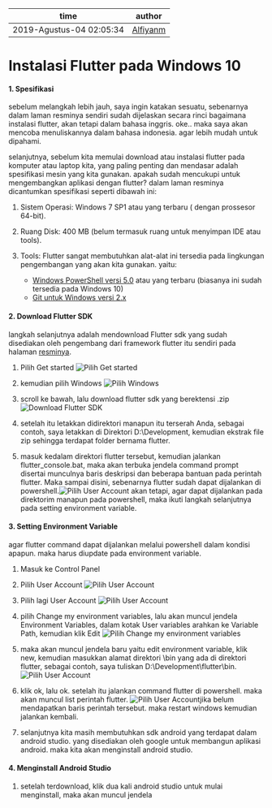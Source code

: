 time | author
-|-
2019-Agustus-04 02:05:34 | [Alfiyanm](https://github.com/Alfiyanm)

# Instalasi Flutter pada Windows 10

#### 1. Spesifikasi

sebelum melangkah lebih jauh, saya ingin katakan sesuatu, sebenarnya dalam laman resminya sendiri sudah dijelaskan secara rinci bagaimana instalasi flutter, akan tetapi dalam bahasa inggris. oke.. maka saya akan mencoba menuliskannya dalam bahasa indonesia. agar lebih mudah untuk dipahami.

selanjutnya, sebelum kita memulai download atau instalasi flutter pada komputer atau laptop kita, yang paling penting dan mendasar adalah spesifikasi mesin yang kita gunakan. apakah sudah mencukupi untuk mengembangkan aplikasi dengan flutter? dalam laman resminya dicantumkan spesifikasi seperti dibawah ini:

1. Sistem Operasi: Windows 7 SP1 atau yang terbaru ( dengan prossesor 64-bit).
2. Ruang Disk: 400 MB (belum termasuk ruang untuk menyimpan IDE atau tools).

3. Tools: Flutter sangat membutuhkan alat-alat ini tersedia pada lingkungan pengembangan yang akan kita gunakan. yaitu:
    * [Windows PowerShell versi 5.0](https://docs.microsoft.com/en-us/powershell/scripting/install/installing-windows-powershell?view=powershell-6) atau yang terbaru (biasanya ini sudah tersedia pada Windows 10)
    * [Git untuk Windows versi 2.x](https://git-scm.com/download/win)


#### 2. Download Flutter SDK

langkah selanjutnya adalah mendownload Flutter sdk yang sudah disediakan oleh pengembang dari framework flutter itu sendiri pada halaman [resminya](https://flutter.dev/).

1. Pilih Get started
![Pilih Get started](https://raw.githubusercontent.com/Alfiyanm/mnote/master/flutter/src/common/images/getstarted.png "pilih Get started")

2. kemudian pilih Windows
![Pilih Windows](https://raw.githubusercontent.com/Alfiyanm/mnote/master/flutter/src/common/images/pilih-windows.png "pilih Windows")

3. scroll ke bawah, lalu download flutter sdk yang berektensi .zip
![Download Flutter SDK](https://raw.githubusercontent.com/Alfiyanm/mnote/master/flutter/src/common/images/download-flutter-sdk.png "Download Flutter SDK")

4. setelah itu letakkan didirektori manapun itu terserah Anda, sebagai contoh, saya letakkan di Direktori D:\Development, kemudian ekstrak file zip sehingga terdapat folder bernama flutter.

5. masuk kedalam direktori flutter tersebut, kemudian jalankan flutter_console.bat, maka akan terbuka jendela command prompt disertai munculnya baris deskripsi dan beberapa bantuan pada perintah flutter. Maka sampai disini, sebenarnya flutter sudah dapat dijalankan di powershell.![Pilih User Account](https://raw.githubusercontent.com/Alfiyanm/mnote/master/flutter/src/common/images/flutter.png "pilih User Account")
akan tetapi, agar dapat dijalankan pada direktorim manapun pada powershell, maka ikuti langkah selanjutnya pada setting environment variable. 

#### 3. Setting Environment Variable

agar flutter command dapat dijalankan melalui powershell dalam kondisi apapun. maka harus diupdate pada environment variable. 

1. Masuk ke Control Panel
2. Pilih User Account
![Pilih User Account](https://raw.githubusercontent.com/Alfiyanm/mnote/master/flutter/src/common/images/user-account.png "pilih User Account")
3. Pilih lagi User Account 
![Pilih User Account](https://raw.githubusercontent.com/Alfiyanm/mnote/master/flutter/src/common/images/user-account2.png "pilih lagi User Account")
4. pilih Change my environment variables, lalu akan muncul jendela Environment Variables, dalam kotak User variables arahkan ke Variable Path, kemudian klik Edit
![Pilih Change my environment variables](https://raw.githubusercontent.com/Alfiyanm/mnote/master/flutter/src/common/images/environment-variable.png "pilih User Account")
5. maka akan muncul jendela baru yaitu edit environment variable, klik new, kemudian masukkan alamat direktori \bin yang ada di direktori flutter, sebagai contoh, saya tuliskan D:\Development\flutter\bin.
![Pilih User Account](https://raw.githubusercontent.com/Alfiyanm/mnote/master/flutter/src/common/images/environment-variable2.png "pilih User Account")

6. klik ok, lalu ok. setelah itu jalankan command flutter di powershell. maka akan muncul list perintah flutter.
![Pilih User Account](https://raw.githubusercontent.com/Alfiyanm/mnote/master/flutter/src/common/images/flutter2.png "pilih User Account")jika belum mendapatkan baris perintah tersebut. maka restart windows kemudian jalankan kembali.

7. selanjutnya kita masih membutuhkan sdk android yang terdapat dalam android studio. yang disediakan oleh google untuk membangun aplikasi android. maka kita akan menginstall android studio.

#### 4. Menginstall Android Studio

1. setelah terdownload, klik dua kali android studio untuk mulai menginstall, maka akan muncul jendela 